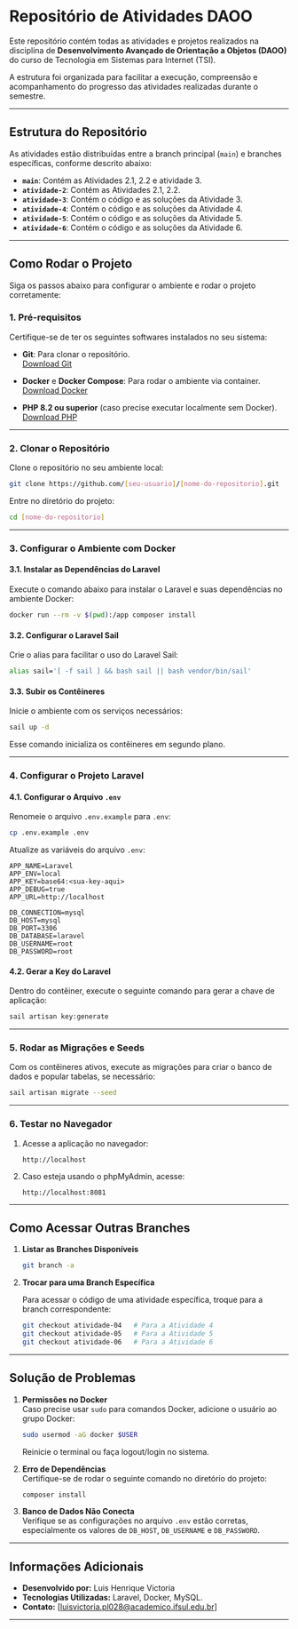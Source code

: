 # Repositório de Atividades DAOO

Este repositório contém todas as atividades e projetos realizados na disciplina de **Desenvolvimento Avançado de Orientação a Objetos (DAOO)** do curso de Tecnologia em Sistemas para Internet (TSI).

A estrutura foi organizada para facilitar a execução, compreensão e acompanhamento do progresso das atividades realizadas durante o semestre.

---

## Estrutura do Repositório

As atividades estão distribuídas entre a branch principal (`main`) e branches específicas, conforme descrito abaixo:

- **`main`**: Contém as Atividades 2.1, 2.2 e atividade 3.
- **`atividade-2`**: Contém as Atividades 2.1, 2.2.
- **`atividade-3`**: Contém o código e as soluções da Atividade 3.
- **`atividade-4`**: Contém o código e as soluções da Atividade 4.
- **`atividade-5`**: Contém o código e as soluções da Atividade 5.
- **`atividade-6`**: Contém o código e as soluções da Atividade 6.

---

## Como Rodar o Projeto

Siga os passos abaixo para configurar o ambiente e rodar o projeto corretamente:

### **1. Pré-requisitos**

Certifique-se de ter os seguintes softwares instalados no seu sistema:

- **Git**: Para clonar o repositório.  
  [Download Git](https://git-scm.com/downloads)

- **Docker** e **Docker Compose**: Para rodar o ambiente via container.  
  [Download Docker](https://docs.docker.com/get-docker/)

- **PHP 8.2 ou superior** (caso precise executar localmente sem Docker).  
  [Download PHP](https://www.php.net/downloads.php)

---

### **2. Clonar o Repositório**

Clone o repositório no seu ambiente local:

```bash
git clone https://github.com/[seu-usuario]/[nome-do-repositorio].git
```

Entre no diretório do projeto:

```bash
cd [nome-do-repositorio]
```

---

### **3. Configurar o Ambiente com Docker**

#### **3.1. Instalar as Dependências do Laravel**

Execute o comando abaixo para instalar o Laravel e suas dependências no ambiente Docker:

```bash
docker run --rm -v $(pwd):/app composer install
```

#### **3.2. Configurar o Laravel Sail**

Crie o alias para facilitar o uso do Laravel Sail:

```bash
alias sail='[ -f sail ] && bash sail || bash vendor/bin/sail'
```

#### **3.3. Subir os Contêineres**

Inicie o ambiente com os serviços necessários:

```bash
sail up -d
```

Esse comando inicializa os contêineres em segundo plano.

---

### **4. Configurar o Projeto Laravel**

#### **4.1. Configurar o Arquivo `.env`**

Renomeie o arquivo `.env.example` para `.env`:

```bash
cp .env.example .env
```

Atualize as variáveis do arquivo `.env`:

```env
APP_NAME=Laravel
APP_ENV=local
APP_KEY=base64:<sua-key-aqui>
APP_DEBUG=true
APP_URL=http://localhost

DB_CONNECTION=mysql
DB_HOST=mysql
DB_PORT=3306
DB_DATABASE=laravel
DB_USERNAME=root
DB_PASSWORD=root
```

#### **4.2. Gerar a Key do Laravel**

Dentro do contêiner, execute o seguinte comando para gerar a chave de aplicação:

```bash
sail artisan key:generate
```

---

### **5. Rodar as Migrações e Seeds**

Com os contêineres ativos, execute as migrações para criar o banco de dados e popular tabelas, se necessário:

```bash
sail artisan migrate --seed
```

---

### **6. Testar no Navegador**

1. Acesse a aplicação no navegador:

   ```
   http://localhost
   ```

2. Caso esteja usando o phpMyAdmin, acesse:
   ```
   http://localhost:8081
   ```

---

## Como Acessar Outras Branches

1. **Listar as Branches Disponíveis**

   ```bash
   git branch -a
   ```

2. **Trocar para uma Branch Específica**

   Para acessar o código de uma atividade específica, troque para a branch correspondente:

   ```bash
   git checkout atividade-04   # Para a Atividade 4
   git checkout atividade-05   # Para a Atividade 5
   git checkout atividade-06   # Para a Atividade 6
   ```

---

## Solução de Problemas

1. **Permissões no Docker**  
   Caso precise usar `sudo` para comandos Docker, adicione o usuário ao grupo Docker:

   ```bash
   sudo usermod -aG docker $USER
   ```

   Reinicie o terminal ou faça logout/login no sistema.

2. **Erro de Dependências**  
   Certifique-se de rodar o seguinte comando no diretório do projeto:

   ```bash
   composer install
   ```

3. **Banco de Dados Não Conecta**  
   Verifique se as configurações no arquivo `.env` estão corretas, especialmente os valores de `DB_HOST`, `DB_USERNAME` e `DB_PASSWORD`.

---

## Informações Adicionais

- **Desenvolvido por:** Luis Henrique Victoria
- **Tecnologias Utilizadas:** Laravel, Docker, MySQL.
- **Contato:** [luisvictoria.pl028@academico.ifsul.edu.br]

---
